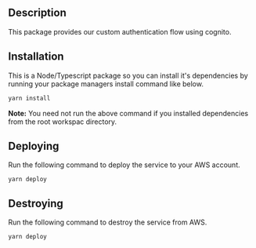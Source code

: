 ## **Description**
This package provides our custom authentication flow using cognito.

## **Installation**
This is a Node/Typescript package so you can install it's dependencies by running your package managers install command like below.
```sh
yarn install
```

**Note:** You need not run the above command if you installed dependencies from the root workspac directory.

## **Deploying**
Run the following command to deploy the service to your AWS account.
```
yarn deploy
```

## **Destroying**
Run the following command to destroy the service from AWS.
```
yarn deploy